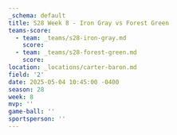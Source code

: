```yaml
---
_schema: default
title: S28 Week 8 - Iron Gray vs Forest Green
teams-score:
  - team: _teams/s28-iron-gray.md
    score:
  - team: _teams/s28-forest-green.md
    score:
location: _locations/carter-baron.md
field: '2'
date: 2025-05-04 10:45:00 -0400
season: 28
week: 8
mvp: ''
game-ball: ''
sportsperson: ''
---
```

